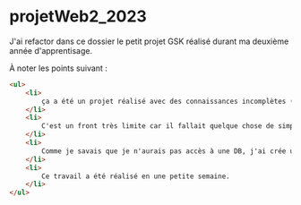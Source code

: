 # projetWeb2_2023


J'ai refactor dans ce dossier le petit projet GSK réalisé durant ma deuxième année d'apprentisage.

À noter les points suivant : 

```html
<ul>
    <li>
        ça a été un projet réalisé avec des connaissances incomplètes (deuxième année).
    </li>
    <li>
        C'est un front très limite car il fallait quelque chose de simple rapidement, mieux qu'un excel.
    </li>
    <li>
        Comme je savais que je n'aurais pas accès à une DB, j'ai crée un backend avec du JSON.
    </li>
    <li>
        Ce travail a été réalisé en une petite semaine.
    </li>
</ul>
```